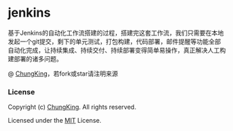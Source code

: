 # jenkins
基于Jenkins的自动化工作流搭建的过程，搭建完这套工作流，我们只需要在本地发起一个git提交，剩下的单元测试，打包构建，代码部署，邮件提醒等功能全部自动化完成，让持续集成、持续交付、持续部署变得简单易操作，真正解决人工构建部署的诸多问题。




@ [ChungKing](https://github.com/HuangCongQing/jenkins)，若fork或star请注明来源



### License

Copyright (c) [ChungKing](https://github.com/HuangCongQing/jenkins). All rights reserved.

Licensed under the [MIT](./LICENSE) License.

